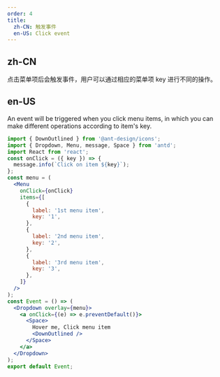 ```yaml
---
order: 4
title:
  zh-CN: 触发事件
  en-US: Click event
---
```


## zh-CN

点击菜单项后会触发事件，用户可以通过相应的菜单项 key 进行不同的操作。

## en-US

An event will be triggered when you click menu items, in which you can make different operations according to item's key.

```jsx
import { DownOutlined } from '@ant-design/icons';
import { Dropdown, Menu, message, Space } from 'antd';
import React from 'react';
const onClick = ({ key }) => {
  message.info(`Click on item ${key}`);
};
const menu = (
  <Menu
    onClick={onClick}
    items={[
      {
        label: '1st menu item',
        key: '1',
      },
      {
        label: '2nd menu item',
        key: '2',
      },
      {
        label: '3rd menu item',
        key: '3',
      },
    ]}
  />
);
const Event = () => (
  <Dropdown overlay={menu}>
    <a onClick={(e) => e.preventDefault()}>
      <Space>
        Hover me, Click menu item
        <DownOutlined />
      </Space>
    </a>
  </Dropdown>
);
export default Event;

```

